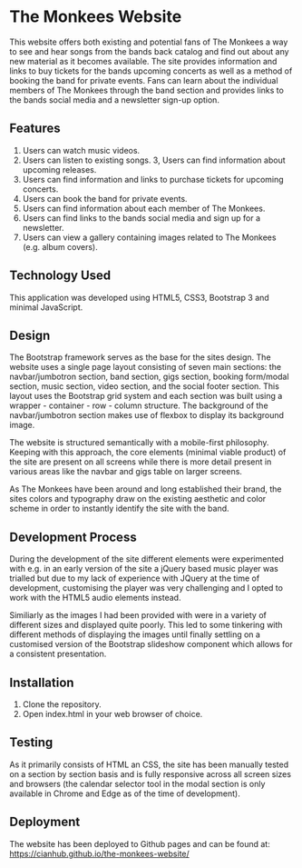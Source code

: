 # The Monkees Website

This website offers both existing and potential fans of The Monkees a way to see and hear songs from the bands back catalog and find out about any new material as it becomes available. The site provides information and links to buy tickets for the bands upcoming concerts as well as a method of booking the band for private events. Fans can learn about the individual members of The Monkees through the band section and provides links to the bands social media and a newsletter sign-up option.

## Features

1. Users can watch music videos.
2. Users can listen to existing songs.
3, Users can find information about upcoming releases.
4. Users can find information and links to purchase tickets for upcoming concerts.
5. Users can book the band for private events.
6. Users can find information about each member of The Monkees.
7. Users can find links to the bands social media and sign up for a newsletter.
8. Users can view a gallery containing images related to The Monkees (e.g. album covers).

## Technology Used

This application was developed using HTML5, CSS3, Bootstrap 3 and minimal JavaScript.

## Design

The Bootstrap framework serves as the base for the sites design. The website uses a single page layout consisting of seven main sections: the navbar/jumbotron section, band section, gigs section, booking form/modal section, music section, video section, and the social footer section. This layout uses the Bootstrap grid system and each section was built using a wrapper - container - row - column structure. The background of the navbar/jumbotron section makes use of flexbox to display its background image.

The website is structured semantically with a mobile-first philosophy. Keeping with this approach, the core elements (minimal viable product) of the site are present on all screens while there is more detail present in various areas like the navbar and gigs table on larger screens.

As The Monkees have been around and long established their brand, the sites colors and typography draw on the existing aesthetic and color scheme in order to instantly identify the site with the band.


## Development Process 

During the development of the site different elements were experimented with e.g. in an early version of the site a jQuery based music player was trialled but due to my lack of experience with JQuery at the time of development, customising the player was very challenging and I opted to work with the HTML5 audio elements instead. 

Similiarly as the images I had been provided with were in a variety of different sizes and displayed quite poorly. This led to some tinkering with different methods of displaying the images until finally settling on a customised version of the Bootstrap slideshow component which allows for a consistent presentation.

## Installation

1. Clone the repository.
2. Open index.html in your web browser of choice.

## Testing

As it primarily consists of HTML an CSS, the site has been manually tested on a section by section basis and is fully responsive across all screen sizes and browsers (the calendar selector tool in the modal section is only available in Chrome and Edge as of the time of development). 


## Deployment

The website has been deployed to Github pages and can be found at: <https://cianhub.github.io/the-monkees-website/>
